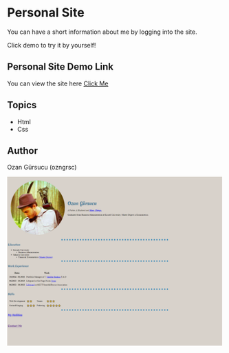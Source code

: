 # Personal Site

You can have a short information about me by logging into the site.

Click demo to try it by yourself!

## Personal Site Demo Link

You can view the site here
[Click Me](https://ozngrsc.github.io/ozngrsc-site/)

## Topics

- Html
- Css


## Author

Ozan Gürsucu (ozngrsc)

<img src="images/screenshot.png"  width= 500px>
